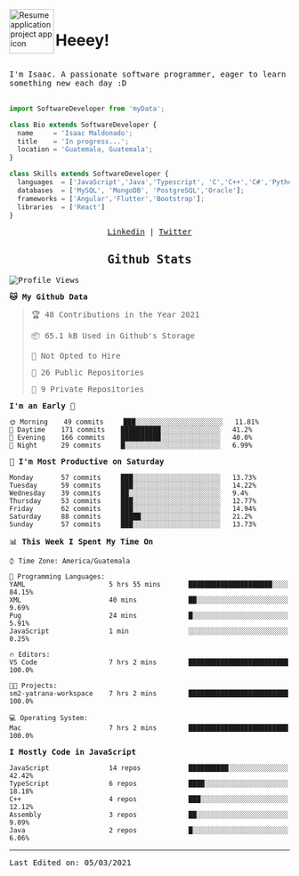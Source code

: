 <img align="left" width="80" height="80" src="https://raw.githubusercontent.com/sidbelbase/sidbelbase/master/wave.gif" alt="Resume application project app icon">

# Heeey!
 
</br>
 
<samp>
I'm Isaac. A passionate software programmer, eager to learn something new each day :D
</samp>
</br></br>



```js
import SoftwareDeveloper from 'myData';

class Bio extends SoftwareDeveloper {
  name     = 'Isaac Maldonado';
  title    = 'In progress...';
  location = 'Guatemala, Guatemala';
}

class Skills extends SoftwareDeveloper {
  languages  = ['JavaScript','Java','Typescript', 'C','C++','C#','Python','Assembly','Dart','Go'];
  databases  = ['MySQL', 'MongoDB', 'PostgreSQL','Oracle'];
  frameworks = ['Angular','Flutter','Bootstrap'];
  libraries  = ['React']
}
```

</p>
<samp>
<p align="center">
<a href="www.linkedin.com/in/isaac-maldonado-4745b2194">Linkedin</a> | <a href="https://twitter.com/Anaklusmos99">Twitter</a>
</p>

<h2 align="center"><samp>Github Stats</samp></h2>

<!--START_SECTION:waka-->
![Profile Views](http://img.shields.io/badge/Profile%20Views-7-blue)

**🐱 My Github Data** 

> 🏆 48 Contributions in the Year 2021
 > 
> 📦 65.1 kB Used in Github's Storage 
 > 
> 🚫 Not Opted to Hire
 > 
> 📜 26 Public Repositories 
 > 
> 🔑 9 Private Repositories  
 > 
**I'm an Early 🐤** 

```text
🌞 Morning    49 commits     ███░░░░░░░░░░░░░░░░░░░░░░   11.81% 
🌆 Daytime    171 commits    ██████████░░░░░░░░░░░░░░░   41.2% 
🌃 Evening    166 commits    ██████████░░░░░░░░░░░░░░░   40.0% 
🌙 Night      29 commits     █░░░░░░░░░░░░░░░░░░░░░░░░   6.99%

```
📅 **I'm Most Productive on Saturday** 

```text
Monday       57 commits     ███░░░░░░░░░░░░░░░░░░░░░░   13.73% 
Tuesday      59 commits     ███░░░░░░░░░░░░░░░░░░░░░░   14.22% 
Wednesday    39 commits     ██░░░░░░░░░░░░░░░░░░░░░░░   9.4% 
Thursday     53 commits     ███░░░░░░░░░░░░░░░░░░░░░░   12.77% 
Friday       62 commits     ███░░░░░░░░░░░░░░░░░░░░░░   14.94% 
Saturday     88 commits     █████░░░░░░░░░░░░░░░░░░░░   21.2% 
Sunday       57 commits     ███░░░░░░░░░░░░░░░░░░░░░░   13.73%

```


📊 **This Week I Spent My Time On** 

```text
⌚︎ Time Zone: America/Guatemala

💬 Programming Languages: 
YAML                     5 hrs 55 mins       █████████████████████░░░░   84.15% 
XML                      40 mins             ██░░░░░░░░░░░░░░░░░░░░░░░   9.69% 
Pug                      24 mins             █░░░░░░░░░░░░░░░░░░░░░░░░   5.91% 
JavaScript               1 min               ░░░░░░░░░░░░░░░░░░░░░░░░░   0.25%

🔥 Editors: 
VS Code                  7 hrs 2 mins        █████████████████████████   100.0%

🐱‍💻 Projects: 
sm2-yatrana-workspace    7 hrs 2 mins        █████████████████████████   100.0%

💻 Operating System: 
Mac                      7 hrs 2 mins        █████████████████████████   100.0%

```

**I Mostly Code in JavaScript** 

```text
JavaScript               14 repos            ██████████░░░░░░░░░░░░░░░   42.42% 
TypeScript               6 repos             ████░░░░░░░░░░░░░░░░░░░░░   18.18% 
C++                      4 repos             ███░░░░░░░░░░░░░░░░░░░░░░   12.12% 
Assembly                 3 repos             ██░░░░░░░░░░░░░░░░░░░░░░░   9.09% 
Java                     2 repos             █░░░░░░░░░░░░░░░░░░░░░░░░   6.06%

```



<!--END_SECTION:waka-->

------

Last Edited on: 05/03/2021

